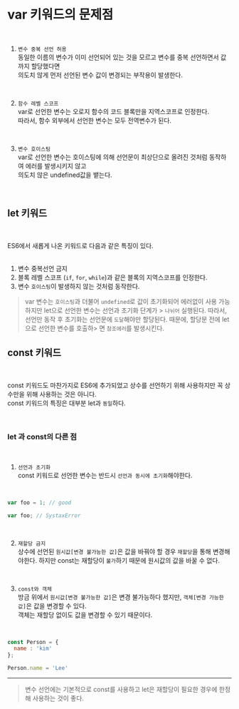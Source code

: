 
# var 키워드의 문제점

<br>

1. `변수 중복 선언 허용`<br>
   동일한 이름의 변수가 이미 선언되어 있는 것을 모르고 변수를 중복 선언하면서 값까지 할당했다면<br>
   의도치 않게 먼저 선언된 변수 값이 변경되는 부작용이 발생한다.<br>
<br>

2. `함수 레벨 스코프`<br>
   var로 선언한 변수는 오로지 함수의 코드 블록만을 지역스코프로 인정한다.<br>
   따라서, 함수 외부에서 선언한 변수는 모두 전역변수가 된다.<br>
<br>

3. `변수 호이스팅`<br>
   var로 선언한 변수는 호이스팅에 의해 선언문이 최상단으로 올려진 것처럼 동작하여 에러를 발생시키지 않고<br>
   의도치 않은 undefined값을 뱉는다.<br>
<br>


## let 키워드

<br>

ES6에서 새롭게 나온 키워드로 다음과 같은 특징이 있다.<br>
<br>

1. 변수 중복선언 금지<br>
2. 블록 레벨 스코프 (`if`, `for`, `while`)과 같은 블록의 지역스코프를 인정한다.<br>
3. 변수 `호이스팅`이 발생하지 않는 것처럼 동작한다.<br>

> var 변수는 `호이스팅`과 더불어 `undefined`로 값이 초기화되어 에러없이 사용 가능하지만 let으로 선언한 변수는 선언과 초기화 단계가 > `나뉘어` 실행된다. 따라서, 선언만 동작 후 초기화는 선언문에 `도달`해야만 할당된다. 때문에, 할당문 전에 let으로 선언한 변수를 호출하> 면 `참조에러`를 발생시킨다.


## const 키워드

<br>

const 키워드도 마찬가지로 ES6에 추가되었고 상수를 선언하기 위해 사용하지만 꼭 상수만을 위해 사용하는 것은 아니다.<br>
const 키워드의 특징은 대부분 let과 `동일`하다.<br>

<br>

### let 과 const의 다른 점

<br>

1. `선언과 초기화` <br>
   const 키워드로 선언한 변수는 반드시 `선언과 동시에 초기화`해야한다.<br>
<br>

```JavaScript
var foo = 1; // good

var foo; // SystaxError
```

<br>

2. `재할당 금지` <br>
   상수에 선언된 `원시값[변경 불가능한 값]`은 값을 바꿔야 할 경우 `재할당`을 통해 변경해야한다. 하지만 const는 재할당이 `불가`하기 때문에 원시값의 값을 바꿀 수 없다.

<br>

3. `const와 객체` <br>
   방금 위에서 `원시값[변경 불가능한 값]`은 변경 불가능하다 했지만, `객체[변경 가능한 값]`은 값을 변경할 수 있다.<br>
   객체는 재할당 없이도 값을 변경할 수 있기 때문이다.<br>

<br>

```JavaScript
const Person = {
  name : 'kim'
};

Person.name = 'Lee'
```

<hr>

> 변수 선언에는 기본적으로 const를 사용하고 let은 재할당이 필요한 경우에 한정해 사용하는 것이 좋다.





